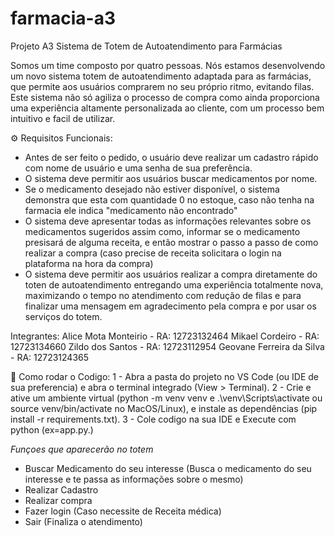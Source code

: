 # farmacia-a3
Projeto A3 
Sistema de Totem de Autoatendimento para Farmácias

Somos um time composto por quatro pessoas. Nós estamos desenvolvendo um novo sistema totem de autoatendimento adaptada para as farmácias, que permite aos usuários comprarem no seu próprio ritmo, evitando filas. Este sistema não só agiliza o processo de compra como ainda proporciona uma experiência altamente personalizada ao cliente, com um processo bem intuitivo e facil de utilizar. 

⚙️ Requisitos Funcionais:

- Antes de ser feito o pedido, o usuário deve realizar um cadastro rápido com nome de usuário e uma senha de sua preferência.
- O sistema deve permitir aos usuários buscar medicamentos por nome.
- Se o medicamento desejado não estiver disponível, o sistema demonstra que esta com quantidade 0 no estoque, caso não tenha na farmacia ele indica "medicamento não encontrado"
- O sistema deve apresentar todas as informações relevantes sobre os medicamentos sugeridos assim como, informar se o medicamento presisará de alguma receita, e então mostrar o passo a passo de como realizar a compra (caso precise de receita solicitara o login na plataforma na hora da compra)
- O sistema deve permitir aos usuários realizar a compra diretamente do toten de autoatendimento entregando uma experiência totalmente nova, maximizando o tempo no atendimento com redução de filas e para finalizar uma mensagem em agradecimento pela compra e por usar os serviços do totem.

Integrantes:
Alice Mota Monteirio - RA: 12723132464
Mikael Cordeiro - RA: 12723134660
Zildo dos Santos - RA: 12723112954
Geovane Ferreira da Silva - RA: 12723124365

🤖 Como rodar o Codigo:
1 - Abra a pasta do projeto no VS Code (ou IDE de sua preferencia) e abra o terminal integrado (View > Terminal).
2 - Crie e ative um ambiente virtual (python -m venv venv e .\venv\Scripts\activate ou source venv/bin/activate no MacOS/Linux), e instale as dependências (pip install -r requirements.txt).
3 - Cole codigo na sua IDE e Execute com python (ex=app.py.)

*Funçoes que aparecerão no totem*
- Buscar Medicamento do seu interesse (Busca o medicamento do seu interesse e te passa as informações sobre o mesmo)
- Realizar Cadastro 
- Realizar compra  
- Fazer login (Caso necessite de Receita médica)
- Sair (Finaliza o atendimento)
